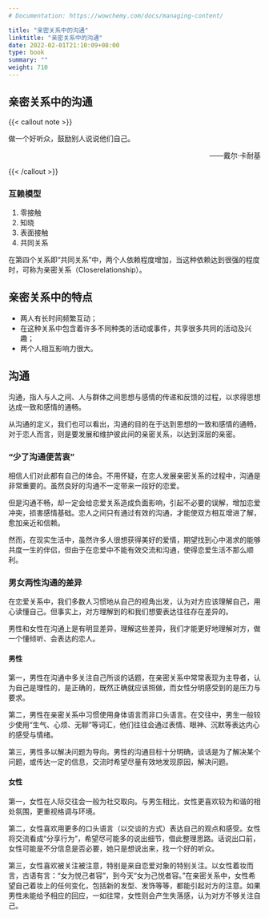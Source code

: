 ```yaml
---
# Documentation: https://wowchemy.com/docs/managing-content/

title: "亲密关系中的沟通"
linktitle: "亲密关系中的沟通"
date: 2022-02-01T21:10:09+08:00
type: book
summary: ""
weight: 710
---
```


<!--more-->

## 亲密关系中的沟通

{{< callout note >}}

做一个好听众，鼓励别人说说他们自己。

<p align="right">——戴尔·卡耐基</p>

{{< /callout >}}

### 互赖模型

1. 零接触
2. 知晓
3. 表面接触
4. 共同关系

在第四个关系即“共同关系”中，两个人依赖程度增加，当这种依赖达到很强的程度时，可称为亲密关系（Closerelationship）。

## 亲密关系中的特点

- 两人有长时间频繁互动；
- 在这种关系中包含着许多不同种类的活动或事件，共享很多共同的活动及兴趣；
- 两个人相互影响力很大。

## 沟通

沟通，指人与人之间、人与群体之间思想与感情的传递和反馈的过程，以求得思想达成一致和感情的通畅。

从沟通的定义，我们也可以看出，沟通的目的在于达到思想的一致和感情的通畅，对于恋人而言，则是要发展和维护彼此间的亲密关系，以达到深层的亲密。

### “少了沟通便苦衷”

相信人们对此都有自己的体会。不用怀疑，在恋人发展亲密关系的过程中，沟通是非常重要的。虽然良好的沟通不一定带来一段好的恋爱。

但是沟通不畅，却一定会给恋爱关系造成负面影响，引起不必要的误解，增加恋爱冲突，损害感情基础。恋人之间只有通过有效的沟通，才能使双方相互增进了解，愈加亲近和信赖。

然而，在现实生活中，虽然许多人很想获得美好的爱情，期望找到心中渴求的能够共度一生的伴侣，但由于在恋爱中不能有效交流和沟通，使得恋爱生活不那么顺利。

### 男女两性沟通的差异

在恋爱关系中，我们多数人习惯地从自己的视角出发，认为对方应该理解自己，用心读懂自己。但事实上，对方理解到的和我们想要表达往往存在差异的。

男性和女性在沟通上是有明显差异，理解这些差异，我们才能更好地理解对方，做一个懂倾听、会表达的恋人。

#### 男性

第一，男性在沟通中多关注自己所谈的话题，在亲密关系中常常表现为主导者，认为自己是理性的，是正确的，既然正确就应该照做，而女性分明感受到的是压力与要求。

第二，男性在亲密关系中习惯使用身体语言而非口头语言。在交往中，男生一般较少使用“生气、心烦、无聊”等词汇，他们往往会通过表情、眼神、沉默等表达内心的感受与情绪。

第三，男性多以解决问题为导向。男性的沟通目标十分明确，谈话是为了解决某个问题，或传达一定的信息，交流时希望尽量有效地发现原因，解决问题。

#### 女性

第一，女性在人际交往会一般为社交取向。与男生相比，女性更喜欢较为和谐的相处氛围，更重视格调与环境。

第二，女性喜欢用更多的口头语言（以交谈的方式）表达自己的观点和感受。女性将交流看成“分享行为”，希望尽可能多的说出细节，借此整理思路。话说出口前，女性可能是不分信息是否必要，她只是想说出来，找一个好的听众。

第三，女性喜欢被关注被注意，特别是来自恋爱对象的特别关注。以女性着妆而言，古语有言：“女为悦己者容”，到今天“女为己悦者容。”在亲密关系中，女性希望自己着妆上的任何变化，包括新的发型、发饰等等，都能引起对方的注意。如果男性未能给予相应的回应，一如往常，女性则会产生失落感，认为对方不够关注自己。